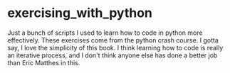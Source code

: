# exercising_with_python

Just a bunch of scripts I used to learn how to code in python more effectively. These exercises come from the python crash course.
I gotta say, I love the simplicity of this book. I think learning how to code is really an iterative process, and I don't think anyone
else has done a better job than Eric Matthes in this. 

